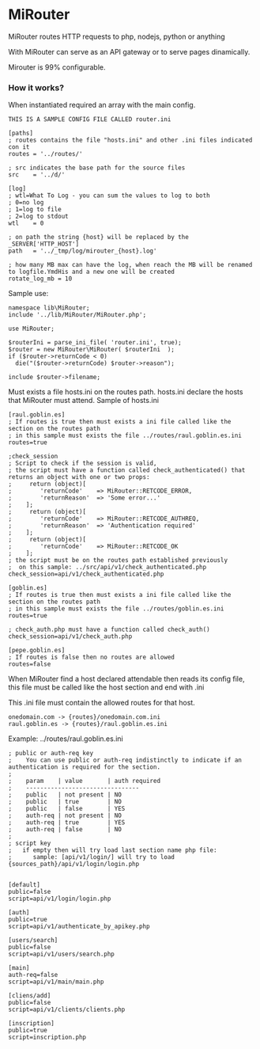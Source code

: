 # MiRouter
MiRouter routes HTTP requests to php, nodejs, python or anything

With MiRouter can serve as an API gateway or to serve pages dinamically.

Mirouter is 99% configurable.

### How it works?

When instantiated required an array with the main config.

```
THIS IS A SAMPLE CONFIG FILE CALLED router.ini

[paths]
; routes contains the file "hosts.ini" and other .ini files indicated con it
routes = '../routes/'

; src indicates the base path for the source files
src    = '../d/'

[log]
; wtl=What To Log - you can sum the values to log to both
; 0=no log
; 1=log to file
; 2=log to stdout
wtl    = 0

; on path the string {host} will be replaced by the _SERVER['HTTP_HOST']
path   = '../_tmp/log/mirouter_{host}.log'

; how many MB max can have the log, when reach the MB will be renamed to logfile.YmdHis and a new one will be created
rotate_log_mb = 10
```

Sample use:
```
namespace lib\MiRouter;
include '../lib/MiRouter/MiRouter.php';

use MiRouter;

$routerIni = parse_ini_file( 'router.ini', true);
$router = new MiRouter\MiRouter( $routerIni  );
if ($router->returnCode < 0) 
  die("($router->returnCode) $router->reason");

include $router->filename;
```

Must exists a file hosts.ini on the routes path.
hosts.ini declare the hosts that MiRouter must attend.
Sample of hosts.ini
```
[raul.goblin.es]
; If routes is true then must exists a ini file called like the section on the routes path
; in this sample must exists the file ../routes/raul.goblin.es.ini
routes=true

;check_session
; Script to check if the session is valid,
; the script must have a function called check_authenticated() that returns an object with one or two props:
;     return (object)[
;        'returnCode'    => MiRouter::RETCODE_ERROR,
;        'returnReason'  => 'Some error...'
;    ];
;     return (object)[
;        'returnCode'    => MiRouter::RETCODE_AUTHREQ,
;        'returnReason'  => 'Authentication required'
;    ];
;     return (object)[
;        'returnCode'    => MiRouter::RETCODE_OK
;    ];
; the script must be on the routes path established previously
;  on this sample: ../src/api/v1/check_authenticated.php
check_session=api/v1/check_authenticated.php

[goblin.es]
; If routes is true then must exists a ini file called like the section on the routes path
; in this sample must exists the file ../routes/goblin.es.ini
routes=true

; check_auth.php must have a function called check_auth()
check_session=api/v1/check_auth.php

[pepe.goblin.es]
; If routes is false then no routes are allowed
routes=false
```

When MiRouter find a host declared attendable then reads its config file, this file must be called like the host section and end with .ini

This .ini file must contain the allowed routes for that host.
```
onedomain.com -> {routes}/onedomain.com.ini
raul.goblin.es -> {routes}/raul.goblin.es.ini
```

Example: ../routes/raul.goblin.es.ini
```
; public or auth-req key
;    You can use public or auth-req indistinctly to indicate if an authentication is required for the section.
;
;    param    | value       | auth required
;    --------------------------------
;    public   | not present | NO
;    public   | true        | NO
;    public   | false       | YES
;    auth-req | not present | NO
;    auth-req | true        | YES
;    auth-req | false       | NO
;
; script key
;   if empty then will try load last section name php file:
;      sample: [api/v1/login/] will try to load {sources_path}/api/v1/login/login.php


[default]
public=false
script=api/v1/login/login.php

[auth]
public=true
script=api/v1/authenticate_by_apikey.php

[users/search]
public=false
script=api/v1/users/search.php

[main]
auth-req=false
script=api/v1/main/main.php

[cliens/add]
public=false
script=api/v1/clients/clients.php

[inscription]
public=true
script=inscription.php
```
